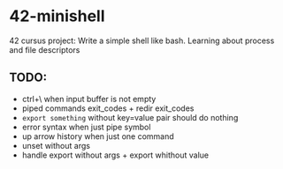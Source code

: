 # 42-minishell

42 cursus project: Write a simple shell like bash. Learning about process and file descriptors

## TODO:

- ctrl+\ when input buffer is not empty
- piped commands exit_codes + redir exit_codes
- `export something` without key=value pair should do nothing
- error syntax when just pipe symbol
- up arrow history when just one command
- unset without args
- handle export without args + export whithout value
